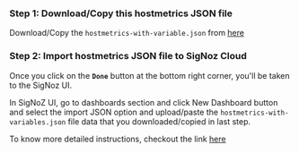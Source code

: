 ### Step 1: Download/Copy this hostmetrics JSON file

Download/Copy the `hostmetrics-with-variable.json` from [here](https://github.com/SigNoz/dashboards/blob/main/hostmetrics/hostmetrics-with-variable.json)


### Step 2: Import hostmetrics JSON file to SigNoz Cloud

Once you click on the **`Done`** button at the bottom right corner, you'll be taken to the SigNoz UI.

In SigNoZ UI, go to dashboards section and click New Dashboard button and select the import JSON option and upload/paste the `hostmetrics-with-variables.json` file data that you downloaded/copied in last step.


To know more detailed instructions, checkout the link [here](https://signoz.io/docs/userguide/hostmetrics/)